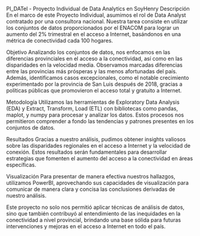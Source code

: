 PI_DATel - Proyecto Individual de Data Analytics en SoyHenry
Descripción
En el marco de este Proyecto Individual, asumimos el rol de Data Analyst contratado por una consultora nacional. Nuestra tarea consiste en utilizar los conjuntos de datos proporcionados por el ENACOM para lograr un aumento del 2% trimestral en el acceso a Internet, basándonos en una métrica de conectividad cada 100 hogares.

Objetivo
Analizando los conjuntos de datos, nos enfocamos en las diferencias provinciales en el acceso a la conectividad, así como en las disparidades en la velocidad media. Observamos marcadas diferencias entre las provincias más prósperas y las menos afortunadas del país. Además, identificamos casos excepcionales, como el notable crecimiento experimentado por la provincia de San Luis después de 2018, gracias a políticas públicas que promovieron el acceso total y gratuito a Internet.

Metodología
Utilizamos las herramientas de Exploratory Data Analysis (EDA) y Extract, Transform, Load (ETL) con bibliotecas como pandas, maplot, y numpy para procesar y analizar los datos. Estos procesos nos permitieron comprender a fondo las tendencias y patrones presentes en los conjuntos de datos.

Resultados
Gracias a nuestro análisis, pudimos obtener insights valiosos sobre las disparidades regionales en el acceso a Internet y la velocidad de conexión. Estos resultados serán fundamentales para desarrollar estrategias que fomenten el aumento del acceso a la conectividad en áreas específicas.

Visualización
Para presentar de manera efectiva nuestros hallazgos, utilizamos PowerBI, aprovechando sus capacidades de visualización para comunicar de manera clara y concisa las conclusiones derivadas de nuestro análisis.

Este proyecto no solo nos permitió aplicar técnicas de análisis de datos, sino que también contribuyó al entendimiento de las inequidades en la conectividad a nivel provincial, brindando una base sólida para futuras intervenciones y mejoras en el acceso a Internet en todo el país.
